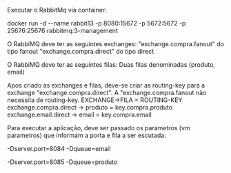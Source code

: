 Executar o RabbitMq via container:

docker run -d  --name rabbit13 -p 8080:15672 -p 5672:5672 -p 25676:25676 rabbitmq:3-management

O RabbiMQ deve ter as seguintes exchanges:
"exchange.compra.fanout" do tipo fanout
"exchange.compra.direct" do tipo direct

O RabbiMQ deve ter as seguintes filas:
Duas filas denominadas (produto, email)

Apos criado as exchanges e filas, deve-se criar as routing-key para a exchange "exchange.compra.direct".
A "exchange.compra.fanout não necessita de routing-key.
EXCHANGE->FILA   = ROUTING-KEY
exchange.compra.direct -> produto = key.compra.produto
exchange.email.direct -> email = key.compra.email


Para executar a aplicação, deve ser passado os parametros (vm parametros) que informam a porta e fila a ser escutada:

-Dserver.port=8084 -Dqueue=email

-Dserver.port=8085 -Dqueue=produto


